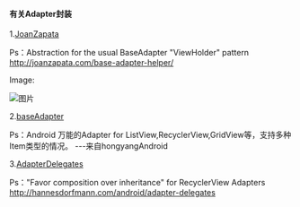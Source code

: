 #### 有关Adapter封装

1.[JoanZapata](https://github.com/JoanZapata/base-adapter-helper)

Ps：Abstraction for the usual BaseAdapter "ViewHolder" pattern http://joanzapata.com/base-adapter-helper/

Image:

![图片](https://github.com/JoanZapata/base-adapter-helper/blob/master/header.png)

2.[baseAdapter](https://github.com/hongyangAndroid/baseAdapter)

Ps：Android 万能的Adapter for ListView,RecyclerView,GridView等，支持多种Item类型的情况。
---来自hongyangAndroid

3.[AdapterDelegates](https://github.com/sockeqwe/AdapterDelegates)

Ps："Favor composition over inheritance" for RecyclerView Adapters http://hannesdorfmann.com/android/adapter-delegates